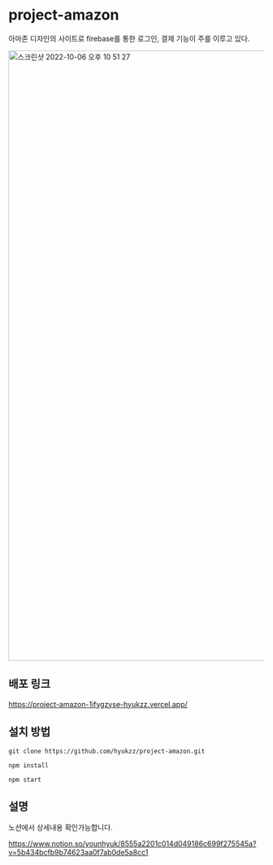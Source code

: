 # project-amazon

아마존 디자인의 사이트로 firebase를 통한 로그인, 결제 기능이 주를 이루고 있다.

<img width="1200" alt="스크린샷 2022-10-06 오후 10 51 27" src="https://user-images.githubusercontent.com/81045794/194333823-79eb0b8e-afb2-4962-8e58-527712eb19ed.png">



## 배포 링크

https://project-amazon-1ifygzyse-hyukzz.vercel.app/

## 설치 방법

```
git clone https://github.com/hyukzz/project-amazon.git
```

```
npm install
```

```
npm start
```

## 설명

노션에서 상세내용 확인가능합니다.

https://www.notion.so/younhyuk/8555a2201c014d049186c699f275545a?v=5b434bcfb9b74623aa0f7ab0de5a8cc1
